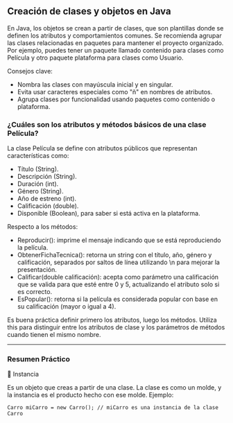 <h2 align="left"> Creación de clases y objetos en Java </h2>

<p align="left"> En Java, los objetos se crean a partir de clases, que son plantillas donde se definen los atributos y comportamientos comunes. Se recomienda agrupar las clases relacionadas en paquetes para mantener el proyecto organizado. Por ejemplo, puedes tener un paquete llamado contenido para clases como Película y otro paquete plataforma para clases como Usuario.

Consejos clave: 
- Nombra las clases con mayúscula inicial y en singular. 
- Evita usar caracteres especiales como "ñ" en nombres de atributos. 
- Agrupa clases por funcionalidad usando paquetes como contenido o plataforma. </p>


<h3> ¿Cuáles son los atributos y métodos básicos de una clase Película? </h3>

<p align="left"> La clase Película se define con atributos públicos que representan características como: 

- Título (String). 
- Descripción (String). 
- Duración (int). 
- Género (String). 
- Año de estreno (int). 
- Calificación (double). 
- Disponible (Boolean), para saber si está activa en la plataforma.

Respecto a los métodos: 
- Reproducir(): imprime el mensaje indicando que se está reproduciendo la película. 
- ObtenerFichaTecnica(): retorna un string con el título, año, género y calificación, separados por saltos de línea utilizando \n para mejorar la presentación. 
- Calificar(double calificación): acepta como parámetro una calificación que se valida para que esté entre 0 y 5, actualizando el atributo solo si es correcto. 
- EsPopular(): retorna si la película es considerada popular con base en su calificación (mayor o igual a 4).

Es buena práctica definir primero los atributos, luego los métodos. Utiliza this para distinguir entre los atributos de clase y los parámetros de métodos cuando tienen el mismo nombre.

</p>

<hr>

<h3> Resumen Práctico </h3>

<p align="left"> 

📌 Instancia

Es un objeto que creas a partir de una clase. La clase es como un molde, y la instancia es el producto hecho con ese molde. Ejemplo:

    Carro miCarro = new Carro(); // miCarro es una instancia de la clase Carro

</p>